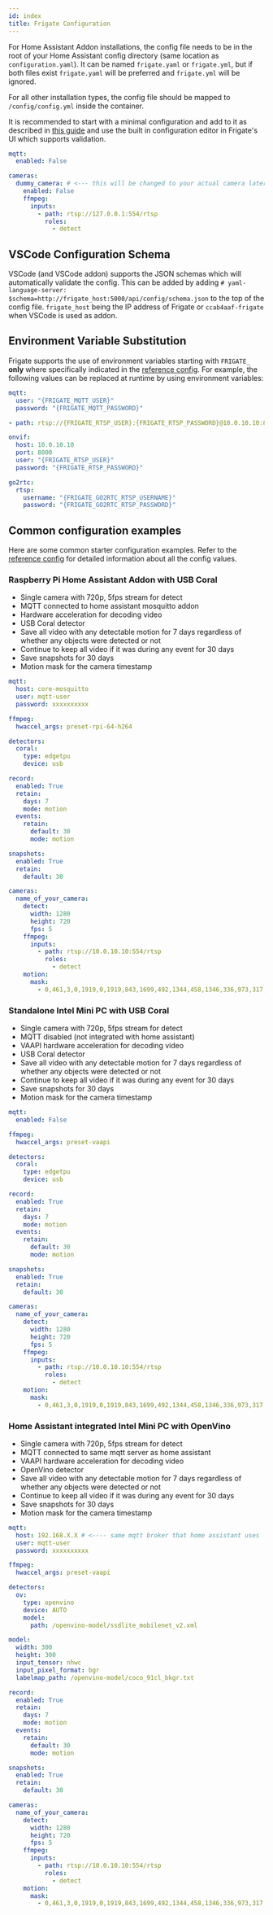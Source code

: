 ```yaml
---
id: index
title: Frigate Configuration
---
```


For Home Assistant Addon installations, the config file needs to be in the root of your Home Assistant config directory (same location as `configuration.yaml`). It can be named `frigate.yaml` or `frigate.yml`, but if both files exist `frigate.yaml` will be preferred and `frigate.yml` will be ignored.

For all other installation types, the config file should be mapped to `/config/config.yml` inside the container.

It is recommended to start with a minimal configuration and add to it as described in [this guide](../guides/getting_started.md) and use the built in configuration editor in Frigate's UI which supports validation.

```yaml
mqtt:
  enabled: False

cameras:
  dummy_camera: # <--- this will be changed to your actual camera later
    enabled: False
    ffmpeg:
      inputs:
        - path: rtsp://127.0.0.1:554/rtsp
          roles:
            - detect
```

## VSCode Configuration Schema

VSCode (and VSCode addon) supports the JSON schemas which will automatically validate the config. This can be added by adding `# yaml-language-server: $schema=http://frigate_host:5000/api/config/schema.json` to the top of the config file. `frigate_host` being the IP address of Frigate or `ccab4aaf-frigate` when VSCode is used as addon.

## Environment Variable Substitution

Frigate supports the use of environment variables starting with `FRIGATE_` **only** where specifically indicated in the [reference config](./reference.md). For example, the following values can be replaced at runtime by using environment variables:

```yaml
mqtt:
  user: "{FRIGATE_MQTT_USER}"
  password: "{FRIGATE_MQTT_PASSWORD}"
```

```yaml
- path: rtsp://{FRIGATE_RTSP_USER}:{FRIGATE_RTSP_PASSWORD}@10.0.10.10:8554/unicast
```

```yaml
onvif:
  host: 10.0.10.10
  port: 8000
  user: "{FRIGATE_RTSP_USER}"
  password: "{FRIGATE_RTSP_PASSWORD}"
```

```yaml
go2rtc:
  rtsp:
    username: "{FRIGATE_GO2RTC_RTSP_USERNAME}"
    password: "{FRIGATE_GO2RTC_RTSP_PASSWORD}"
```

## Common configuration examples

Here are some common starter configuration examples. Refer to the [reference config](./reference.md) for detailed information about all the config values.

### Raspberry Pi Home Assistant Addon with USB Coral

- Single camera with 720p, 5fps stream for detect
- MQTT connected to home assistant mosquitto addon
- Hardware acceleration for decoding video
- USB Coral detector
- Save all video with any detectable motion for 7 days regardless of whether any objects were detected or not
- Continue to keep all video if it was during any event for 30 days
- Save snapshots for 30 days
- Motion mask for the camera timestamp

```yaml
mqtt:
  host: core-mosquitto
  user: mqtt-user
  password: xxxxxxxxxx

ffmpeg:
  hwaccel_args: preset-rpi-64-h264

detectors:
  coral:
    type: edgetpu
    device: usb

record:
  enabled: True
  retain:
    days: 7
    mode: motion
  events:
    retain:
      default: 30
      mode: motion

snapshots:
  enabled: True
  retain:
    default: 30

cameras:
  name_of_your_camera:
    detect:
      width: 1280
      height: 720
      fps: 5
    ffmpeg:
      inputs:
        - path: rtsp://10.0.10.10:554/rtsp
          roles:
            - detect
    motion:
      mask:
        - 0,461,3,0,1919,0,1919,843,1699,492,1344,458,1346,336,973,317,869,375,866,432
```

### Standalone Intel Mini PC with USB Coral

- Single camera with 720p, 5fps stream for detect
- MQTT disabled (not integrated with home assistant)
- VAAPI hardware acceleration for decoding video
- USB Coral detector
- Save all video with any detectable motion for 7 days regardless of whether any objects were detected or not
- Continue to keep all video if it was during any event for 30 days
- Save snapshots for 30 days
- Motion mask for the camera timestamp

```yaml
mqtt:
  enabled: False

ffmpeg:
  hwaccel_args: preset-vaapi

detectors:
  coral:
    type: edgetpu
    device: usb

record:
  enabled: True
  retain:
    days: 7
    mode: motion
  events:
    retain:
      default: 30
      mode: motion

snapshots:
  enabled: True
  retain:
    default: 30

cameras:
  name_of_your_camera:
    detect:
      width: 1280
      height: 720
      fps: 5
    ffmpeg:
      inputs:
        - path: rtsp://10.0.10.10:554/rtsp
          roles:
            - detect
    motion:
      mask:
        - 0,461,3,0,1919,0,1919,843,1699,492,1344,458,1346,336,973,317,869,375,866,432
```

### Home Assistant integrated Intel Mini PC with OpenVino

- Single camera with 720p, 5fps stream for detect
- MQTT connected to same mqtt server as home assistant
- VAAPI hardware acceleration for decoding video
- OpenVino detector
- Save all video with any detectable motion for 7 days regardless of whether any objects were detected or not
- Continue to keep all video if it was during any event for 30 days
- Save snapshots for 30 days
- Motion mask for the camera timestamp

```yaml
mqtt:
  host: 192.168.X.X # <---- same mqtt broker that home assistant uses
  user: mqtt-user
  password: xxxxxxxxxx

ffmpeg:
  hwaccel_args: preset-vaapi

detectors:
  ov:
    type: openvino
    device: AUTO
    model:
      path: /openvino-model/ssdlite_mobilenet_v2.xml

model:
  width: 300
  height: 300
  input_tensor: nhwc
  input_pixel_format: bgr
  labelmap_path: /openvino-model/coco_91cl_bkgr.txt

record:
  enabled: True
  retain:
    days: 7
    mode: motion
  events:
    retain:
      default: 30
      mode: motion

snapshots:
  enabled: True
  retain:
    default: 30

cameras:
  name_of_your_camera:
    detect:
      width: 1280
      height: 720
      fps: 5
    ffmpeg:
      inputs:
        - path: rtsp://10.0.10.10:554/rtsp
          roles:
            - detect
    motion:
      mask:
        - 0,461,3,0,1919,0,1919,843,1699,492,1344,458,1346,336,973,317,869,375,866,432
```
